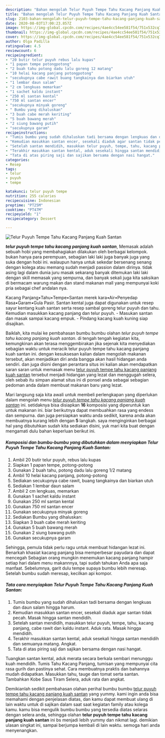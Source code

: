 ```yaml
---
description: "Bahan mengolah Telur Puyuh Tempe Tahu Kacang Panjang Kuah Santan, Menggugah Selera"
title: "Bahan mengolah Telur Puyuh Tempe Tahu Kacang Panjang Kuah Santan, Menggugah Selera"
slug: 2103-bahan-mengolah-telur-puyuh-tempe-tahu-kacang-panjang-kuah-santan-menggugah-selera
date: 2020-08-03T17:00:23.857Z
image: https://img-global.cpcdn.com/recipes/4ae4cc54ee581f54/751x532cq70/telur-puyuh-tempe-tahu-kacang-panjang-kuah-santan-foto-resep-utama.jpg
thumbnail: https://img-global.cpcdn.com/recipes/4ae4cc54ee581f54/751x532cq70/telur-puyuh-tempe-tahu-kacang-panjang-kuah-santan-foto-resep-utama.jpg
cover: https://img-global.cpcdn.com/recipes/4ae4cc54ee581f54/751x532cq70/telur-puyuh-tempe-tahu-kacang-panjang-kuah-santan-foto-resep-utama.jpg
author: Olga Padilla
ratingvalue: 4.5
reviewcount: 6
recipeingredient:
- "20 butir telur puyuh rebus lalu kupas"
- "1 papan tempe potongpotong"
- "2 buah tahu potong dadu lalu goreng 12 matang"
- "10 helai kacang panjang potongpotong"
- "secukupnya cabe rawit buang tangkainya dan biarkan utuh"
- "1 lembar daun salam"
- "2 cm lengkuas memarkan"
- "1 sachet kaldu instant"
- "250 ml santan kental"
- "750 ml santan encer"
- "secukupnya minyak goreng"
- " Bumbu yang dihaluskan"
- "3 buah cabe merah keriting"
- "5 buah bawang merah"
- "2 siung bawang putih"
- "secukupnya garam"
recipeinstructions:
- "Tumis bumbu yang sudah dihaluskan tadi bersama dengan lengkuas dan daun salam hingga harum."
- "Kemudian masukkan santan encer, sesekali diaduk agar santan tidak pecah. Masak hingga santan mendidih."
- "Setelah santan mendidih, masukkan telur puyuh, tempe, tahu, kacang panjang, cabe rawit dan kaldu instant. Aduk rata. Masak hingga mendidih."
- "Terakhir masukkan santan kental, aduk sesekali hingga santan mendidih dan semuanya matang. Angkat."
- "Tata di atas piring saji dan sajikan bersama dengan nasi hangat."
categories:
- Resep
tags:
- telur
- puyuh
- tempe

katakunci: telur puyuh tempe 
nutrition: 255 calories
recipecuisine: Indonesian
preptime: "PT25M"
cooktime: "PT47M"
recipeyield: "1"
recipecategory: Dessert

---
```



![Telur Puyuh Tempe Tahu Kacang Panjang Kuah Santan](https://img-global.cpcdn.com/recipes/4ae4cc54ee581f54/751x532cq70/telur-puyuh-tempe-tahu-kacang-panjang-kuah-santan-foto-resep-utama.jpg)

<b><i>telur puyuh tempe tahu kacang panjang kuah santan</i></b>, Memasak adalah sebuah hobi yang membahagiakan dilakukan oleh berbagai kelompok. bukan hanya para perempuan, sebagian laki laki juga banyak juga yang suka dengan hobi ini. walaupun hanya untuk sekedar bersenang senang dengan kolega atau memang sudah menjadi passion dalam dirinya. tidak asing lagi dalam dunia juru masak sekarang banyak ditemukan laki laki dengan skill memasak yang sempurna, dan banyak sekali juga kita saksikan di bermacam warung makan dan stand makanan mall yang mempunyai koki pria sebagai chef andalan nya.

Kacang Panjang•Tahu•Tempe•Santan merek kara•Air•Penyedap Rasa•Garam•Gula Pasir. Santan kental juga dapat digunakan untuk resep sayur kentang kuah santan serta resep sambal goreng telur puyuh dan tahu. Kemudian masukkan kacang panjang dan telur puyuh. - Masukan santan dan masak sampai kacang empuk. - Pindang kacang kuah kuning siap disajikan.

Baiklah, kita mulai ke pembahasan bumbu bumbu olahan <i>telur puyuh tempe tahu kacang panjang kuah santan</i>. di tengah tengah kegiatan kita, kemungkinan akan terasa menggembirakan jika sejenak kita menyediakan sebagian waktu untuk meracik telur puyuh tempe tahu kacang panjang kuah santan ini. dengan kesuksesan kalian dalam mengolah makanan tersebut, akan menjadikan diri anda bangga akan hasil hidangan anda sendiri. dan juga disini dengan perantara situs ini kalian akan mendapatkan saran saran untuk memasak menu <u>telur puyuh tempe tahu kacang panjang kuah santan</u> tersebut menjadi hidangan yang lezat dan menggugah selera, oleh sebab itu simpan alamat situs ini di ponsel anda sebagai sebagian pedoman anda dalam membuat makanan baru yang lezat.


Mari langsung saja kita awali untuk membeli perlengkapan yang diperlukan dalam mengolah menu <u><i>telur puyuh tempe tahu kacang panjang kuah santan</i></u> ini. setidaknya bisa disiapkan <b>16</b> komposisi yang diperuntuk kan untuk makanan ini. biar berikutnya dapat membuahkan rasa yang endess dan sempurna. dan juga persiapkan waktu anda sedikit, karena anda akan membuatnya kurang lebih dengan <b>5</b> langkah. saya menginginkan berbagai hal yang dibutuhkan sudah kita sediakan disini, yuk mari kita buat dengan mengamati dulu bahan keperluan berikut ini.

<!--inarticleads1-->

##### Komposisi dan bumbu-bumbu yang dibutuhkan dalam menyiapkan Telur Puyuh Tempe Tahu Kacang Panjang Kuah Santan:

1. Ambil 20 butir telur puyuh, rebus lalu kupas
1. Siapkan 1 papan tempe, potong-potong
1. Gunakan 2 buah tahu, potong dadu lalu goreng 1/2 matang
1. Ambil 10 helai kacang panjang, potong-potong
1. Sediakan secukupnya cabe rawit, buang tangkainya dan biarkan utuh
1. Sediakan 1 lembar daun salam
1. Ambil 2 cm lengkuas, memarkan
1. Gunakan 1 sachet kaldu instant
1. Gunakan 250 ml santan kental
1. Gunakan 750 ml santan encer
1. Gunakan secukupnya minyak goreng
1. Sediakan  Bumbu yang dihaluskan:
1. Siapkan 3 buah cabe merah keriting
1. Gunakan 5 buah bawang merah
1. Gunakan 2 siung bawang putih
1. Gunakan secukupnya garam


Sehingga, pemula tidak perlu ragu untuk membuat hidangan lezat ini. Benarkah khasiat kacang panjang bisa memperbesar payudara dan dapat mencegah Sebagian orang mungkin menemukan kacang panjang hampir setiap hari dalam menu makannnya, tapi sudah tahukan Anda apa saja manfaat. Sebelumnya, garit dulu tempe supaya bumbu lebih meresap. Setelah bumbu sudah meresap, kecilkan api kompor. 

<!--inarticleads2-->

##### Tata cara menyiapkan Telur Puyuh Tempe Tahu Kacang Panjang Kuah Santan:

1. Tumis bumbu yang sudah dihaluskan tadi bersama dengan lengkuas dan daun salam hingga harum.
1. Kemudian masukkan santan encer, sesekali diaduk agar santan tidak pecah. Masak hingga santan mendidih.
1. Setelah santan mendidih, masukkan telur puyuh, tempe, tahu, kacang panjang, cabe rawit dan kaldu instant. Aduk rata. Masak hingga mendidih.
1. Terakhir masukkan santan kental, aduk sesekali hingga santan mendidih dan semuanya matang. Angkat.
1. Tata di atas piring saji dan sajikan bersama dengan nasi hangat.


Tuangkan santan kental, aduk merata secara berkala sembari menunggu kuah mendidih. Tumis Tahu Kacang Panjang, tumisan yang mempunyai cita rasa gurih dan pastinya sehat. Cara membuatnya praktis dan bahannya mudah didapatkan. Masukkan tahu, tauge dan tomat serta santan. Tambahkan Kobe Saus Tiram Selera, aduk rata dan angkat. 

Demikianlah sedikit pembahasan olahan perihal bumbu bumbu <u>telur puyuh tempe tahu kacang panjang kuah santan</u> yang yummy. kami ingin anda bisa memahami dengan penjelasan diatas, dan kamu dapat membuat ulang di lain waktu untuk di sajikan dalam saat saat kegiatan family atau kolega kamu. kamu bisa mengulik bumbu bumbu yang tersedia diatas selaras dengan selera anda, sehingga olahan <b>telur puyuh tempe tahu kacang panjang kuah santan</b> ini bs menjadi lebih yummy dan nikmat lagi. demikian ulasan singkat ini, sampai berjumpa kembali di lain waktu. semoga hari anda menyenangkan.
